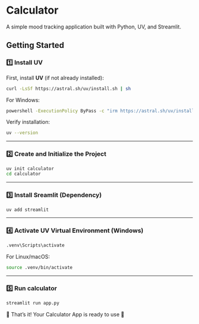 # Calculator

A simple mood tracking application built with Python, UV, and Streamlit.

## Getting Started

### 1️⃣ Install UV

First, install **UV** (if not already installed):

```sh
curl -LsSf https://astral.sh/uv/install.sh | sh
```

For Windows:

```sh
powershell -ExecutionPolicy ByPass -c "irm https://astral.sh/uv/install.ps1 | iex"
```

Verify installation:

```sh
uv --version
```

---

### 2️⃣ Create and Initialize the Project

```sh
uv init calculator
cd calculator
```

---


### 3️⃣ Install Sreamlit (Dependency)

```sh
uv add streamlit
```

---

### 4️⃣ Activate UV Virtual Environment (Windows)

```sh
.venv\Scripts\activate
```

For Linux/macOS:

```sh
source .venv/bin/activate
```

---

### 5️⃣ Run calculator

```sh
streamlit run app.py
```

🎉 That’s it! Your Calculator App is ready to use 🚀